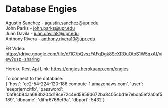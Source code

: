 # Database Engies
Agustin Sanchez - agustin.sanchez@upr.edu  
John Parks - john.parks@upr.edu  
Juan Davila - juan.davila8@upr.edu  
Anthony Rivera - anthony.rivera10@upr.edu  

ER Video: https://drive.google.com/file/d/1C7pQvszFAFqDgk8ScXROuOtbS1W5qxAf/view?usp=sharing

Heroku Rest Api Link: https://engies.herokuapp.com/engies

To connect to the database:  
{
'host': 'ec2-54-224-120-186.compute-1.amazonaws.com',
'user': 'eeeprjerncitfb',
'password': '0af8cb94aa683b204d19ce72c4ed5959d672ba8405cbd1e7ebda5ef2a0af5189',
'dbname': 'difhr6768ef9a',
'dbport': 5432
}

